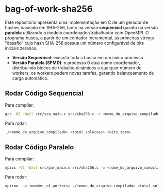 # bag-of-work-sha256

Este repositório apresenta uma implementação em C de um gerador de hashes baseado em SHA-256, tanto na versão **sequencial** quanto na versão **paralela** utilizando o modelo coordenador/trabalhador com OpenMPI. O programa busca, a partir de um contador incremental, as primeiras strings “desafio<N>” cujo hash SHA-256 possua um número configurável de bits iniciais zerados.

- **Versão Sequencial**: executa toda a busca em um único processo.
- **Versão Paralela (SPMD)**: o processo 0 atua como coordenador, distribuindo blocos de trabalho dinâmicos a qualquer número de workers; os workers pedem novas tarefas, gerando balanceamento de carga automático.

## Rodar Código Sequencial

Para compilar:

```bash
gcc -O2 -Wall src/seq_main.c src/sha256.c -o <nome_do_arquivo_compilado>
```

Para rodar:

```bash
./<nome_do_arquivo_compilado> <total_solucoes> <bits_zero>
```

## Rodar Código Paralelo

Para compilar:

```bash
mpicc -O2 -Wall src/par_main.c src/sha256.c -o <nome_do_arquivo_compilado>
```

Para rodar:

```bash
mpirun -np <number_of_workers> ./<nome_do_arquivo_compilado> <total_solucoes> <bits_zero> <number_of_threads>
```
